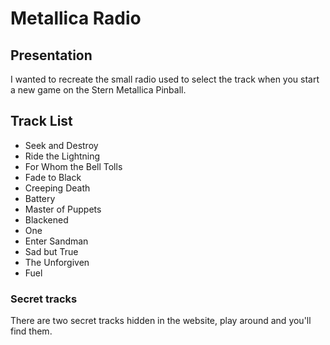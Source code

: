 # Metallica Radio

## Presentation
I wanted to recreate the small radio used to select the track when you start a new game on the Stern Metallica Pinball.

## Track List
 + Seek and Destroy
 + Ride the Lightning
 + For Whom the Bell Tolls
 + Fade to Black
 + Creeping Death
 + Battery
 + Master of Puppets
 + Blackened
 + One
 + Enter Sandman
 + Sad but True
 + The Unforgiven
 + Fuel

### Secret tracks
There are two secret tracks hidden in the website, play around and you'll find them.
